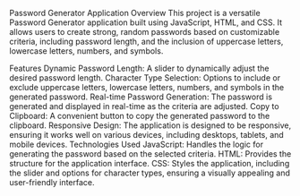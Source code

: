 Password Generator Application
Overview
This project is a versatile Password Generator application built using JavaScript, HTML, and CSS. It allows users to create strong, random passwords based on customizable criteria, including password length, and the inclusion of uppercase letters, lowercase letters, numbers, and symbols.

Features
Dynamic Password Length: A slider to dynamically adjust the desired password length.
Character Type Selection: Options to include or exclude uppercase letters, lowercase letters, numbers, and symbols in the generated password.
Real-time Password Generation: The password is generated and displayed in real-time as the criteria are adjusted.
Copy to Clipboard: A convenient button to copy the generated password to the clipboard.
Responsive Design: The application is designed to be responsive, ensuring it works well on various devices, including desktops, tablets, and mobile devices.
Technologies Used
JavaScript: Handles the logic for generating the password based on the selected criteria.
HTML: Provides the structure for the application interface.
CSS: Styles the application, including the slider and options for character types, ensuring a visually appealing and user-friendly interface.
